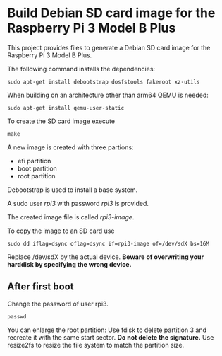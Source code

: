 Build Debian SD card image for the Raspberry Pi 3 Model B Plus
==============================================================

This project provides files to generate a Debian SD card image
for the Raspberry Pi 3 Model B Plus.

The following command installs the dependencies:

    sudo apt-get install debootstrap dosfstools fakeroot xz-utils

When building on an architecture other than arm64 QEMU is needed:

    sudo apt-get install qemu-user-static

To create the SD card image execute

    make

A new image is created with three partions:

- efi partition
- boot partition
- root partition

Debootstrap is used to install a base system.

A sudo user *rpi3* with password *rpi3* is provided.

The created image file is called *rpi3-image*.

To copy the image to an SD card use

    sudo dd iflag=dsync oflag=dsync if=rpi3-image of=/dev/sdX bs=16M

Replace /dev/sdX by the actual device.
**Beware of overwriting your harddisk by specifying the wrong device.**

After first boot
----------------

Change the password of user rpi3.

    passwd

You can enlarge the root partition: Use fdisk to delete partition 3 and recreate
it with the same start sector. **Do not delete the signature.**
Use resize2fs to resize the file system to match the partition size.
